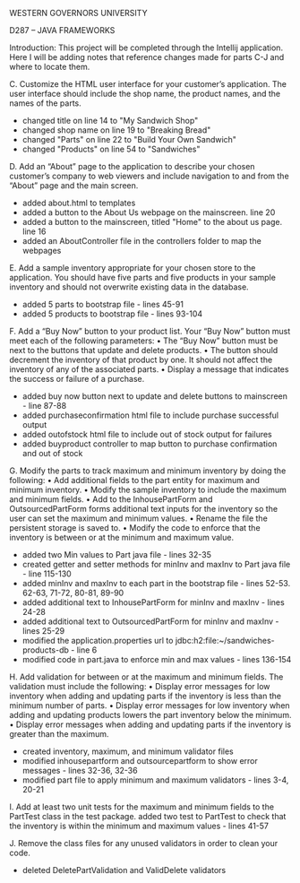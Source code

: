 WESTERN GOVERNORS UNIVERSITY

D287 – JAVA FRAMEWORKS

Introduction:
This project will be completed through the Intellij application. Here I will be adding notes that 
reference changes made for parts C-J and where to locate them.

C.  Customize the HTML user interface for your customer’s application. The user interface should include the shop name, the product names, and the names of the parts.
- changed title on line 14 to "My Sandwich Shop"
- changed shop name on line 19 to "Breaking Bread"
- changed "Parts" on line 22 to "Build Your Own Sandwich"
- changed "Products" on line 54 to "Sandwiches"


D.  Add an “About” page to the application to describe your chosen customer’s company to web viewers and include navigation to and from the “About” page and the main screen.
- added about.html to templates
- added a button to the About Us webpage on the mainscreen. line 20
- added a button to the mainscreen, titled "Home" to the about us page. line 16
- added an AboutController file in the controllers folder to map the webpages

E.  Add a sample inventory appropriate for your chosen store to the application. You should have five parts and five products in your sample inventory and should not overwrite existing data in the database.
- added 5 parts to bootstrap file - lines 45-91
- added 5 products to bootstrap file - lines 93-104


F.  Add a “Buy Now” button to your product list. Your “Buy Now” button must meet each of the following parameters:
•  The “Buy Now” button must be next to the buttons that update and delete products.
•  The button should decrement the inventory of that product by one. It should not affect the inventory of any of the associated parts.
•  Display a message that indicates the success or failure of a purchase.
- added buy now button next to update and delete buttons to mainscreen - line 87-88
- added purchaseconfirmation html file to include purchase successful output
- added outofstock html file to include out of stock output for failures
- added buyproduct controller to map button to purchase confirmation and out of stock

G.  Modify the parts to track maximum and minimum inventory by doing the following:
•  Add additional fields to the part entity for maximum and minimum inventory.
•  Modify the sample inventory to include the maximum and minimum fields.
•  Add to the InhousePartForm and OutsourcedPartForm forms additional text inputs for the inventory so the user can set the maximum and minimum values.
•  Rename the file the persistent storage is saved to.
•  Modify the code to enforce that the inventory is between or at the minimum and maximum value.
- added two Min values to Part java file - lines 32-35
- created getter and setter methods for minInv and maxInv to Part java file - line 115-130
- added minInv and maxInv to each part in the bootstrap file - lines 52-53. 62-63, 71-72, 80-81, 89-90
- added additional text to InhousePartForm for minInv and maxInv - lines 24-28
- added additional text to OutsourcedPartForm for minInv and maxInv - lines 25-29
- modified the application.properties url to jdbc:h2:file:~/sandwiches-products-db - line 6
- modified code in part.java to enforce min and max values - lines 136-154

H.  Add validation for between or at the maximum and minimum fields. The validation must include the following:
•  Display error messages for low inventory when adding and updating parts if the inventory is less than the minimum number of parts.
•  Display error messages for low inventory when adding and updating products lowers the part inventory below the minimum.
•  Display error messages when adding and updating parts if the inventory is greater than the maximum.
- created inventory, maximum, and minimum validator files
- modified inhousepartform and outsourcepartform to show error messages - lines 32-36, 32-36
- modified part file to apply minimum and maximum validators - lines 3-4, 20-21

I.  Add at least two unit tests for the maximum and minimum fields to the PartTest class in the test package.
added two test to PartTest to check that the inventory is within the minimum and maximum values - lines 41-57

J.  Remove the class files for any unused validators in order to clean your code.
- deleted DeletePartValidation and ValidDelete validators